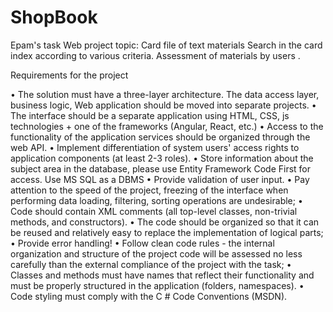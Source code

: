 # ShopBook
Epam's task
Web project topic: Card file of text materials 
Search in the card index according to various criteria. Assessment of materials by users .

Requirements for the project

•	The solution must have a three-layer architecture. The data access layer, business logic, Web application should be moved into separate projects.
•	The interface should be a separate application using HTML, CSS, js technologies + one of the frameworks (Angular, React, etc.)
•	Access to the functionality of the application services should be organized through the web API.
•	Implement differentiation of system users' access rights to application components (at least 2-3 roles).
•	Store information about the subject area in the database, please use Entity Framework Code First for access. Use MS SQL as a DBMS
•	Provide validation of user input.
•	Pay attention to the speed of the project, freezing of the interface when performing data loading, filtering, sorting operations are undesirable;
•	Code should contain XML comments (all top-level classes, non-trivial methods, and constructors).
•	The code should be organized so that it can be reused and relatively easy to replace the implementation of logical parts;
•	 Provide error handling!
•	Follow clean code rules - the internal organization and structure of the project code will be assessed no less carefully than the external compliance of the project with the task;
•	Classes and methods must have names that reflect their functionality and must be properly structured in the application (folders, namespaces).
•	Code styling must comply with the C # Code Conventions (MSDN).
